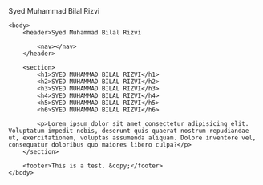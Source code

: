 <!DOCTYPE html>
<html>
    <head>Syed Muhammad Bilal Rizvi</head>

    <body>
        <header>Syed Muhammad Bilal Rizvi

            <nav></nav>
        </header>
        
        <section>
            <h1>SYED MUHAMMAD BILAL RIZVI</h1>
            <h2>SYED MUHAMMAD BILAL RIZVI</h2>
            <h3>SYED MUHAMMAD BILAL RIZVI</h3>
            <h4>SYED MUHAMMAD BILAL RIZVI</h4>
            <h5>SYED MUHAMMAD BILAL RIZVI</h5>
            <h6>SYED MUHAMMAD BILAL RIZVI</h6>

            <p>Lorem ipsum dolor sit amet consectetur adipisicing elit. Voluptatum impedit nobis, deserunt quis quaerat nostrum repudiandae ut, exercitationem, voluptas assumenda aliquam. Dolore inventore vel, consequatur doloribus quo maiores libero culpa?</p>
        </section>

        <footer>This is a test. &copy;</footer>
    </body>
</html>
